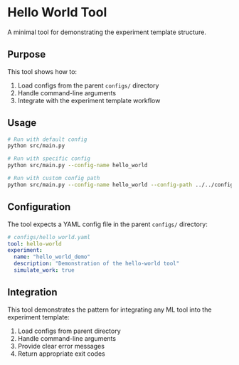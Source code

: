 # Hello World Tool

A minimal tool for demonstrating the experiment template structure.

## Purpose

This tool shows how to:
1. Load configs from the parent `configs/` directory
2. Handle command-line arguments
3. Integrate with the experiment template workflow

## Usage

```bash
# Run with default config
python src/main.py

# Run with specific config
python src/main.py --config-name hello_world

# Run with custom config path
python src/main.py --config-name hello_world --config-path ../../configs
```

## Configuration

The tool expects a YAML config file in the parent `configs/` directory:

```yaml
# configs/hello_world.yaml
tool: hello-world
experiment:
  name: "hello_world_demo"
  description: "Demonstration of the hello-world tool"
  simulate_work: true
```

## Integration

This tool demonstrates the pattern for integrating any ML tool into the experiment template:

1. Load configs from parent directory
2. Handle command-line arguments
3. Provide clear error messages
4. Return appropriate exit codes
